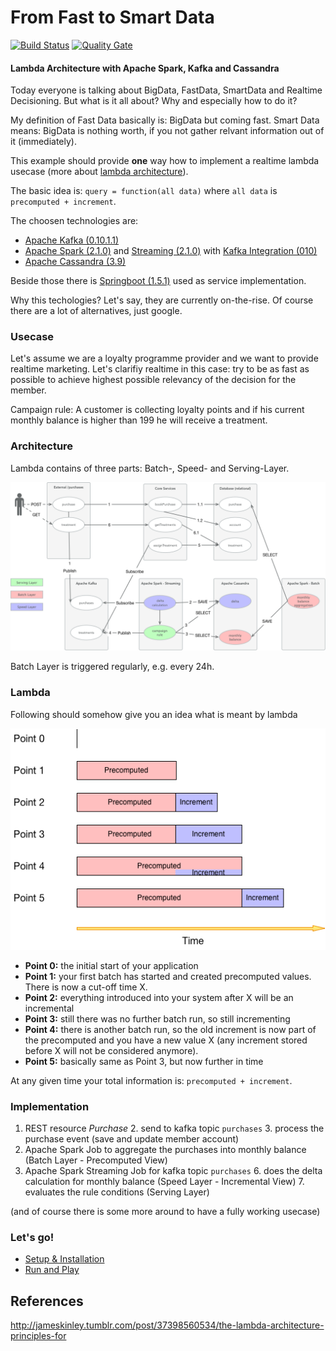 # From Fast to Smart Data

[![Build Status](https://travis-ci.org/markush81/fast2smart.svg?branch=master)](https://travis-ci.org/markush81/fast2smart) [![Quality Gate](https://sonarqube.com/api/badges/gate?key=markush81.net.fast2smart)](https://sonarqube.com/dashboard/index/markush81.net.fast2smart)

#### Lambda Architecture with Apache Spark, Kafka and Cassandra

Today everyone is talking about BigData, FastData, SmartData and Realtime Decisioning. But what is it all about? Why and especially how to do it?

My definition of Fast Data basically is: BigData but coming fast. Smart Data means: BigData is nothing worth, if you not gather relvant information out of it (immediately).

This example should provide **one** way how to implement a realtime lambda usecase (more about [lambda architecture](
http://jameskinley.tumblr.com/post/37398560534/the-lambda-architecture-principles-for)).

The basic idea is: `query = function(all data)` where `all data` is `precomputed + increment`.

The choosen technologies are: 

- [Apache Kafka (0.10.1.1)](http://kafka.apache.org/0101/documentation.html)
- [Apache Spark (2.1.0)](http://spark.apache.org/docs/2.1.0/) and [Streaming (2.1.0)](http://spark.apache.org/docs/2.1.0/streaming-programming-guide.html) with [Kafka Integration (010)](http://spark.apache.org/docs/2.1.0/streaming-kafka-0-10-integration.html)
- [Apache Cassandra (3.9)](http://cassandra.apache.org/doc/3.9/)

Beside those there is [Springboot (1.5.1)](http://docs.spring.io/spring-boot/docs/1.5.1.RELEASE/reference/htmlsingle/) used as service implementation.

Why this techologies? Let's say, they are currently on-the-rise. Of course there are a lot of alternatives, just google.


### Usecase

Let's assume we are a loyalty programme provider and we want to provide realtime marketing. Let's clarifiy realtime in this case: try to be as fast as possible to achieve highest possible relevancy of the decision for the member.

Campaign rule: A customer is collecting loyalty points and if his current monthly balance is higher than 199 he will receive a treatment.

### Architecture

Lambda contains of three parts: Batch-, Speed- and Serving-Layer.

![Lambda Architecture](doc/usecase.png)

Batch Layer is triggered regularly, e.g. every 24h.

### Lambda

Following should somehow give you an idea what is meant by lambda

![Lambda Architecture](doc/lambda.png)

- **Point 0:** the initial start of your application
- **Point 1:** your first batch has started and created precomputed values. There is now a cut-off time X.
- **Point 2:** everything introduced into your system after X will be an incremental
- **Point 3:** still there was no further batch run, so still incrementing
- **Point 4:** there is another batch run, so the old increment is now part of the precomputed and you have a new value X (any increment stored before X will not be considered anymore).
- **Point 5:** basically same as Point 3, but now further in time

At any given time your total information is: `precomputed + increment`.

### Implementation

1. REST resource *Purchase*
	2. 	send to kafka topic `purchases`
	3. process the purchase event (save and update member account)
4. Apache Spark Job to aggregate the purchases into monthly balance (Batch Layer - Precomputed View)
5. Apache Spark Streaming Job for kafka topic `purchases`
   6. does the delta calculation for monthly balance (Speed Layer - Incremental View)
   7. evaluates the rule conditions (Serving Layer)

(and of course there is some more around to have a fully working usecase)


### Let's go!

- [Setup & Installation](doc/Installation.md)
- [Run and Play](doc/Run.md)


## References

http://jameskinley.tumblr.com/post/37398560534/the-lambda-architecture-principles-for